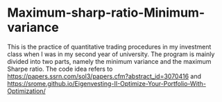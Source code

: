 # Maximum-sharp-ratio-Minimum-variance
This is the practice of quantitative trading procedures in my investment class when I was in my second year of university. 
The program is mainly divided into two parts, namely the minimum variance and the maximum Sharpe ratio. The code idea refers 
to https://papers.ssrn.com/sol3/papers.cfm?abstract_id=3070416 and https://srome.github.io/Eigenvesting-II-Optimize-Your-Portfolio-With-Optimization/
